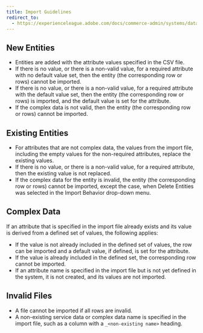 ```yaml
---
title: Import Guidelines
redirect_to:
  - https://experienceleague.adobe.com/docs/commerce-admin/systems/data-transfer/import/data-import.html#import-guidelines
---
```


## New Entities

- Entities are added with the attribute values specified in the CSV file.
- If there is no value, or there is a non-valid value, for a required attribute with no default value set, then the entity (the corresponding row or rows) cannot be imported.
- If there is no value, or there is a non-valid value, for a required attribute with the default value set, then the entity (the corresponding row or rows) is imported, and the default value is set for the attribute.
- If the complex data is not valid, then the entity (the corresponding row or rows) cannot be imported.

## Existing Entities

- For attributes that are not complex data, the values from the import file, including the empty values for the non-required attributes, replace the existing values.
- If there is no value, or there is a non-valid value, for a required attribute, then the existing value is not replaced.
- If the complex data for the entity is invalid, the entity (the corresponding row or rows) cannot be imported, except the case, when Delete Entities was selected in the Import Behavior drop-down menu.

## Complex Data

If an attribute that is specified in the import file already exists and its value is derived from a defined set of values, the following applies:

- If the value is not already included in the defined set of values, the row can be imported and a default value, if defined, is set for the attribute.
- If the value is already included in the defined set, the corresponding row cannot be imported.
- If an attribute name is specified in the import file but is not yet defined in the system, it is not created, and its values are not imported.

## Invalid Files

- A file cannot be imported if all rows are invalid.
- A non-existing service data or complex data name is specified in the import file, such as a column with a `_<non-existing name>` heading.
